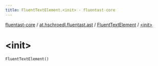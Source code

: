```yaml
---
title: FluentTextElement.<init> - fluentast-core
---
```


[fluentast-core](../../index.html) / [at.hschroedl.fluentast.ast](../index.html) / [FluentTextElement](index.html) / [&lt;init&gt;](.)

# &lt;init&gt;

`FluentTextElement()`